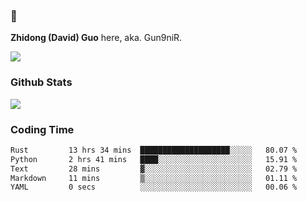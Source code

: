 ### 👋 

**Zhidong (David) Guo** here, aka. Gun9niR.

![](https://komarev.com/ghpvc/?username=Gun9niR&label=Total+Views)

### Github Stats

<img src="https://github-readme-stats.vercel.app/api?username=Gun9niR&count_private=true&show_icons=true&theme=vue-dark&hide_title=true">

### Coding Time

<!--START_SECTION:waka-->

```txt
Rust         13 hrs 34 mins  ████████████████████░░░░░   80.07 %
Python       2 hrs 41 mins   ████░░░░░░░░░░░░░░░░░░░░░   15.91 %
Text         28 mins         ▓░░░░░░░░░░░░░░░░░░░░░░░░   02.79 %
Markdown     11 mins         ▒░░░░░░░░░░░░░░░░░░░░░░░░   01.11 %
YAML         0 secs          ░░░░░░░░░░░░░░░░░░░░░░░░░   00.06 %
```

<!--END_SECTION:waka-->
